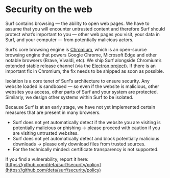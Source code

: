 # Security on the web

Surf contains browsing — the ability to open web pages. We have to assume that you will encounter untrusted content and therefore Surf should protect what’s important to you — other web pages you visit, your data in Surf, and your computer — from potentially malicious actors.

Surf’s core browsing engine is [Chromium](https://www.chromium.org/Home/), which is an open-source browsing engine that powers Google Chrome, Microsoft Edge and other notable browsers (Brave, Vivaldi, etc). We ship Surf alongside Chromium’s extended stable release channel (via the [Electron project](https://www.electronjs.org/)). If there is an important fix in Chromium, the fix needs to be shipped as soon as possible.

Isolation is a core tenet of Surf’s architecture to ensure security. Any website loaded is sandboxed — so even if the website is malicious, other websites you access, other parts of Surf and your system are protected. Similarly, we design other systems within Surf to be isolated.

Because Surf is at an early stage, we have not yet implemented certain measures that are present in many browsers.

- Surf does not yet automatically detect if the website you are visiting is potentially malicious or phishing → please proceed with caution if you are visiting untrusted websites.
- Surf does not yet automatically detect and block potentially malicious downloads → please only download files from trusted sources.
- For the technically minded: certificate transparency is not supported.

If you find a vulnerability, report it here: [https://github.com/deta/surf/security/policy](https://github.com/deta/surf/security/policy)
